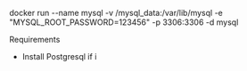 docker run --name mysql -v /mysql_data:/var/lib/mysql -e "MYSQL_ROOT_PASSWORD=123456" -p 3306:3306 -d mysql



Requirements
- Install Postgresql if i